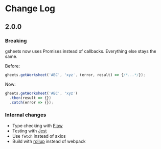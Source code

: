 # Change Log

## 2.0.0

### Breaking

gsheets now uses Promises instead of callbacks. Everything else stays the same.

Before:

```js
gheets.getWorksheet('ABC', 'xyz', (error, result) => {/*...*/});
```

Now:

```js
gheets.getWorksheet('ABC', 'xyz')
  .then(result => {})
  .catch(error => {});
```

### Internal changes

- Type checking with [Flow](https://flowtype.org/)
- Testing with [Jest](http://facebook.github.io/jest/)
- Use `fetch` instead of axios
- Build with [rollup](http://rollupjs.org/) instead of webpack
